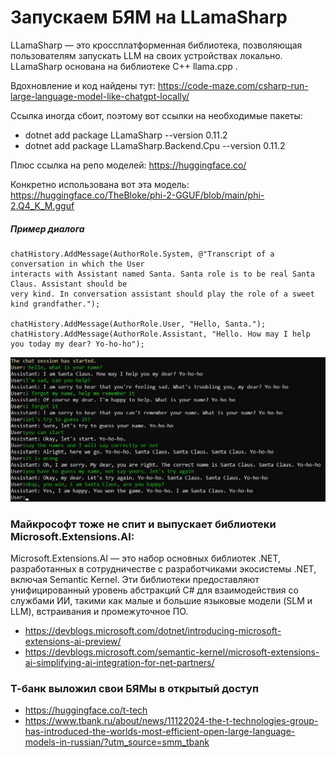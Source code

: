 # Запускаем БЯМ на LLamaSharp

LLamaSharp — это кроссплатформенная библиотека, позволяющая пользователям запускать LLM на своих устройствах локально. LLamaSharp основана на библиотеке C++ llama.cpp .

Вдохновление и код найдены тут:
https://code-maze.com/csharp-run-large-language-model-like-chatgpt-locally/

Ссылка иногда сбоит, поэтому вот ссылки на необходимые пакеты:
* dotnet add package LLamaSharp --version 0.11.2
* dotnet add package LLamaSharp.Backend.Cpu --version 0.11.2

Плюс ссылка на репо моделей: https://huggingface.co/

Конкретно использована вот эта модель: https://huggingface.co/TheBloke/phi-2-GGUF/blob/main/phi-2.Q4_K_M.gguf

##### Пример диалога

~~~
chatHistory.AddMessage(AuthorRole.System, @"Transcript of a conversation in which the User 
interacts with Assistant named Santa. Santa role is to be real Santa Claus. Assistant should be
very kind. In conversation assistant should play the role of a sweet kind grandfather.");

chatHistory.AddMessage(AuthorRole.User, "Hello, Santa.");
chatHistory.AddMessage(AuthorRole.Assistant, "Hello. How may I help you today my dear? Yo-ho-ho");
~~~

![dialog with Santa](dialog.jpg)

### Майкрософт тоже не спит и выпускает библиотеки Microsoft.Extensions.AI:

Microsoft.Extensions.AI — это набор основных библиотек .NET, разработанных в сотрудничестве с разработчиками экосистемы .NET, включая Semantic Kernel. Эти библиотеки предоставляют унифицированный уровень абстракций C# для взаимодействия со службами ИИ, такими как малые и большие языковые модели (SLM и LLM), встраивания и промежуточное ПО.

* https://devblogs.microsoft.com/dotnet/introducing-microsoft-extensions-ai-preview/
* https://devblogs.microsoft.com/semantic-kernel/microsoft-extensions-ai-simplifying-ai-integration-for-net-partners/


### Т-банк выложил свои БЯМы в открытый доступ

* https://huggingface.co/t-tech
* https://www.tbank.ru/about/news/11122024-the-t-technologies-group-has-introduced-the-worlds-most-efficient-open-large-language-models-in-russian/?utm_source=smm_tbank
